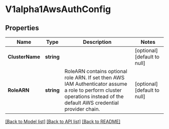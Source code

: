# V1alpha1AwsAuthConfig

## Properties
Name | Type | Description | Notes
------------ | ------------- | ------------- | -------------
**ClusterName** | **string** |  | [optional] [default to null]
**RoleARN** | **string** | RoleARN contains optional role ARN. If set then AWS IAM Authenticator assume a role to perform cluster operations instead of the default AWS credential provider chain. | [optional] [default to null]

[[Back to Model list]](../README.md#documentation-for-models) [[Back to API list]](../README.md#documentation-for-api-endpoints) [[Back to README]](../README.md)

